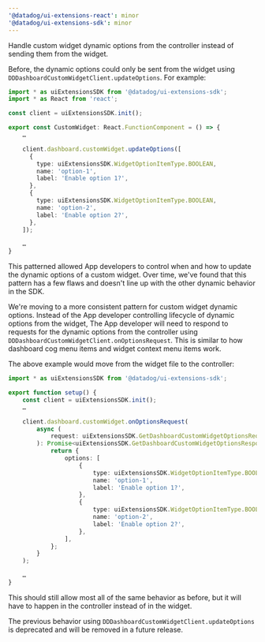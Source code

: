 ```yaml
---
'@datadog/ui-extensions-react': minor
'@datadog/ui-extensions-sdk': minor
---
```


Handle custom widget dynamic options from the controller instead of sending them from the widget.

Before, the dynamic options could only be sent from the widget using `DDDashboardCustomWidgetClient.updateOptions`.
For example:

```TypeScript
import * as uiExtensionsSDK from '@datadog/ui-extensions-sdk';
import * as React from 'react';

const client = uiExtensionsSDK.init();

export const CustomWidget: React.FunctionComponent = () => {
    …

    client.dashboard.customWidget.updateOptions([
      {
        type: uiExtensionsSDK.WidgetOptionItemType.BOOLEAN,
        name: 'option-1',
        label: 'Enable option 1?',
      },
      {
        type: uiExtensionsSDK.WidgetOptionItemType.BOOLEAN,
        name: 'option-2',
        label: 'Enable option 2?',
      },
    ]);

    …
}
```

This patterned allowed App developers to control when and how to update the dynamic options of a custom widget.
Over time,
we've found that this pattern has a few flaws and doesn't line up with the other dynamic behavior in the SDK.

We're moving to a more consistent pattern for custom widget dynamic options.
Instead of the App developer controlling lifecycle of dynamic options from the widget,
The App developer will need to respond to requests for the dynamic options from the controller using `DDDashboardCustomWidgetClient.onOptionsRequest`.
This is similar to how dashboard cog menu items and widget context menu items work.

The above example would move from the widget file to the controller:

```TypeScript
import * as uiExtensionsSDK from '@datadog/ui-extensions-sdk';

export function setup() {
    const client = uiExtensionsSDK.init();
    …

    client.dashboard.customWidget.onOptionsRequest(
        async (
            request: uiExtensionsSDK.GetDashboardCustomWidgetOptionsRequest
        ): Promise<uiExtensionsSDK.GetDashboardCustomWidgetOptionsResponse> => {
            return {
                options: [
                    {
                        type: uiExtensionsSDK.WidgetOptionItemType.BOOLEAN,
                        name: 'option-1',
                        label: 'Enable option 1?',
                    },
                    {
                        type: uiExtensionsSDK.WidgetOptionItemType.BOOLEAN,
                        name: 'option-2',
                        label: 'Enable option 2?',
                    },
                ],
            };
        }
    );

    …
}
```

This should still allow most all of the same behavior as before,
but it will have to happen in the controller instead of in the widget.

The previous behavior using `DDDashboardCustomWidgetClient.updateOptions` is deprecated and will be removed in a future release.

